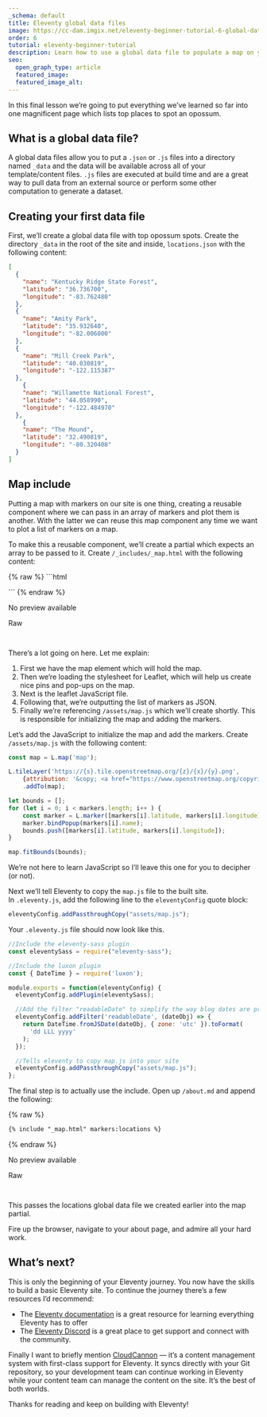 ```yaml
---
_schema: default
title: Eleventy global data files
image: https://cc-dam.imgix.net/eleventy-beginner-tutorial-6-global-data-files.png
order: 6
tutorial: eleventy-beginner-tutorial
description: Learn how to use a global data file to populate a map on your Eleventy site.
seo:
  open_graph_type: article
  featured_image:
  featured_image_alt:
---
```

In this final lesson we’re going to put everything we’ve learned so far into one magnificent page which lists top places to spot an opossum.

## What is a global data file?

A global data files allow you to put a `.json` or `.js` files into a directory named `_data` and the data will be available across all of your template/content files. `.js` files are executed at build time and are a great way to pull data from an external source or perform some other computation to generate a dataset.

## Creating your first data file

First, we’ll create a global data file with top opossum spots. Create the directory `_data` in the root of the site and inside, `locations.json` with the following content:

```json
[
  {
    "name": "Kentucky Ridge State Forest",
    "latitude": "36.736700",
    "longitude": "-83.762480"
  },
  {
    "name": "Amity Park",
    "latitude": "35.932640",
    "longitude": "-82.006000"
  },
  {
    "name": "Mill Creek Park",
    "latitude": "40.030819",
    "longitude": "-122.115387"
  },
	{
    "name": "Willamette National Forest",
    "latitude": "44.058990",
    "longitude": "-122.484970"
  },
	{
    "name": "The Mound",
    "latitude": "32.490819",
    "longitude": "-80.320408"
  }
]
```

## Map include

Putting a map with markers on our site is one thing, creating a reusable component where we can pass in an array of markers and plot them is another. With the latter we can reuse this map component any time we want to plot a list of markers on a map.

To make this a reusable component, we’ll create a partial which expects an array to be passed to it. Create `/_includes/_map.html` with the following content:

{% raw %} ```html
<div id="map"></div>
<link rel="stylesheet" href="https://unpkg.com/leaflet@1.7.1/dist/leaflet.css" crossorigin=""/>
<script src="https://unpkg.com/leaflet@1.7.1/dist/leaflet.js" crossorigin=""></script>
<script>
  markers = {{ markers | json }};
</script>
<script src="/assets/map.js"></script>
```
{% endraw %}

<div class="c-card c-card--clickable"><div class="c-card__preview"><p class="u-hide-when-loaded">No preview available</p></div><div class="c-card__content"><div class="c-card__heading"><div class="c-card__icon"><cc-icon name="mdi:data_object" class="u-hide-when-loaded"></cc-icon></div><div class="c-card__heading-content"><p class="c-card__text c-card__text--full-height">Raw</p></div></div></div></div>

<img width="15" title="Click and drag to move" height="15" src="data:image/gif;base64,R0lGODlhAQABAPABAP///wAAACH5BAEKAAAALAAAAAABAAEAAAICRAEAOw==" />

There’s a lot going on here. Let me explain:

1. First we have the map element which will hold the map.
2. Then we’re loading the stylesheet for Leaflet, which will help us create nice pins and pop-ups on the map.
3. Next is the leaflet JavaScript file.
4. Following that, we’re outputting the list of markers as JSON.
5. Finally we’re referencing `/assets/map.js` which we’ll create shortly. This is responsible for initializing the map and adding the markers.

Let’s add the JavaScript to initialize the map and add the markers. Create `/assets/map.js` with the following content:

```javascript
const map = L.map('map');

L.tileLayer('https://{s}.tile.openstreetmap.org/{z}/{x}/{y}.png',
    {attribution: '&copy; <a href="https://www.openstreetmap.org/copyright">OpenStreetMap</a> contributors'})
    .addTo(map);

let bounds = [];
for (let i = 0; i < markers.length; i++ ) {
    const marker = L.marker([markers[i].latitude, markers[i].longitude]).addTo(map);
    marker.bindPopup(markers[i].name);
    bounds.push([markers[i].latitude, markers[i].longitude]);
}

map.fitBounds(bounds);
```

We’re not here to learn JavaScript so I’ll leave this one for you to decipher (or not).

Next we’ll tell Eleventy to copy the&nbsp;`map.js`&nbsp;file to the built site. In&nbsp;`.eleventy.js`, add the following line to the&nbsp;`eleventyConfig`&nbsp;quote block:

```javascript
eleventyConfig.addPassthroughCopy("assets/map.js");
```

Your&nbsp;`.eleventy.js`&nbsp;file should now look like this.

```javascript
//Include the eleventy-sass plugin
const eleventySass = require("eleventy-sass");

//Include the luxon plugin
const { DateTime } = require('luxon');

module.exports = function(eleventyConfig) {
  eleventyConfig.addPlugin(eleventySass);

  //Add the filter "readableDate" to simplify the way blog dates are presented
  eleventyConfig.addFilter('readableDate', (dateObj) => {
    return DateTime.fromJSDate(dateObj, { zone: 'utc' }).toFormat(
      'dd LLL yyyy'
    );
  });

  //Tells eleventy to copy map.js into your site
  eleventyConfig.addPassthroughCopy("assets/map.js");
};
```

The final step is to actually use the include. Open up `/about.md` and append the following:

{% raw %}
```markdown
{% include "_map.html" markers:locations %}
```
{% endraw %}

<div class="c-card c-card--clickable"><div class="c-card__preview"><p class="u-hide-when-loaded">No preview available</p></div><div class="c-card__content"><div class="c-card__heading"><div class="c-card__icon"><cc-icon name="mdi:data_object" class="u-hide-when-loaded"></cc-icon></div><div class="c-card__heading-content"><p class="c-card__text c-card__text--full-height">Raw</p></div></div></div></div>

<img width="15" title="Click and drag to move" height="15" src="data:image/gif;base64,R0lGODlhAQABAPABAP///wAAACH5BAEKAAAALAAAAAABAAEAAAICRAEAOw==" />

This passes the locations global data file we created earlier into the map partial.

Fire up the browser, navigate to your about page, and admire all your hard work.

## What’s next?

This is only the beginning of your Eleventy journey. You now have the skills to build a basic Eleventy site. To continue the journey there’s a few resources I’d recommend:

* The [Eleventy documentation](https://www.11ty.dev/docs/) is a great resource for learning everything Eleventy has to offer
* The [Eleventy Discord](https://discord.gg/GBkBy9u) is a great place to get support and connect with the community.

Finally I want to briefly mention [CloudCannon](https://cloudcannon.com/eleventy-cms/) — it’s a content management system with first-class support for Eleventy. It syncs directly with your Git repository, so your development team can continue working in Eleventy while your content team can manage the content on the site. It’s the best of both worlds.

Thanks for reading and keep on building with Eleventy!